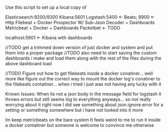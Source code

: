 Use this script to set up a local copy of 

Elasticsearch:9200/9300
Kibana:5601
Logstash:5400 <- Beats; 8900 <- Http
Filebeat + Docker Prospector W/ Sub-Json Decoder + Dashboards
Metricbeat + Docker + Dashboards
Packetbet <- TODO

localhost:5601 <- Kibana with dashboards

//TODO get a trimmed down version of just docker and system and put them into a proper package
//TODO also need to start saving the custom dashboards i make and load them along with the rest of the files during the above dashboard load

//TODO Figure out how to get filebeats inside a docker conatiner... well more like figure out the correct way to mount the docker log's conatiner to the filebeats contatiner... when i tried i just was not having any lucky with it

Known Issues:
When its not a json body in the message field for logstash it throws errors but still seems log to everything anyways... so not really worrying about it right now I did see something about json.ignore.error for a setting or something somewhere but i have not looked into it more

Im keep metricbeats on the bare system
It feels weird to me to run it inside a docker contatiner but someone is welcome to convince me otherwise 